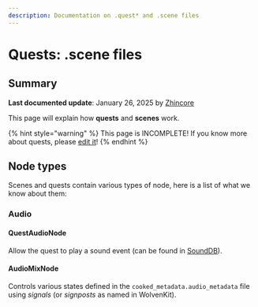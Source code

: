 ```yaml
---
description: Documentation on .quest* and .scene files
---
```


# Quests: .scene files

## Summary

**Last documented update**: January 26, 2025 by [Zhincore](https://app.gitbook.com/u/OsI9JXgCSSbt40hb327iBDif7Xv1 "mention")

This page will explain how **quests** and **scenes** work.

{% hint style="warning" %}
This page is INCOMPLETE! If you know more about quests, please [edit it](https://app.gitbook.com/invite/-MP5ijqI11FeeX7c8-N8/H70HZBOeUulIpkQnBLK7)!
{% endhint %}

## Node types

Scenes and quests contain various types of node, here is a list of what we know about them:

### Audio

#### QuestAudioNode

Allow the quest to play a sound event (can be found in [SoundDB](https://sounddb.redmodding.org/sfx)).

#### AudioMixNode

Controls various states defined in the `cooked_metadata.audio_metadata` file using _signals_ (or _signposts_ as named in WolvenKit).
